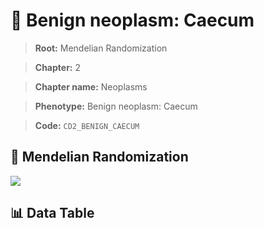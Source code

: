 # 🧪 Benign neoplasm: Caecum

> **Root:** Mendelian Randomization

> **Chapter:** 2  

> **Chapter name:** Neoplasms

> **Phenotype:** Benign neoplasm: Caecum  

> **Code:** `CD2_BENIGN_CAECUM`

## 🧬 Mendelian Randomization  

<img src="/MR/Figures/Forward/CD2_BENIGN_CAECUM.png"/>

## 📊 Data Table

<CsvTableMRF src="/MR/Data/Forward/CD2_BENIGN_CAECUM.csv"/>
